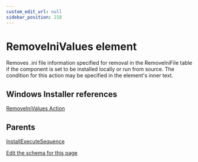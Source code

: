 ```yaml
---
custom_edit_url: null
sidebar_position: 218
---
```

# RemoveIniValues element
Removes .ini file information specified for removal in the RemoveIniFile table if the component is set to be installed locally or run from source. The condition for this action may be specified in the element's inner text.

## Windows Installer references
[RemoveIniValues Action](https://docs.microsoft.com/en-us/windows/win32/msi/removeinivalues-action)

## Parents
[InstallExecuteSequence](installexecutesequence.md)

[Edit the schema for this page](https://github.com/wixtoolset/web/blob/master/src/xsd4/wix.xsd)